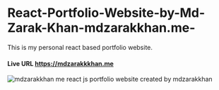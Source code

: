 # React-Portfolio-Website-by-Md-Zarak-Khan-mdzarakkhan.me-
This is my personal react based portfolio website.
#### Live URL https://mdzarakkkhan.me
![mdzarakkhan me react js portfolio website created by mdzarakkhan](https://github.com/mdzarakkhan/React-Portfolio-Website-by-Md-Zarak-Khan-mdzarakkhan.me-/assets/77382278/75df0123-9698-437b-8384-7652d664e50d)



